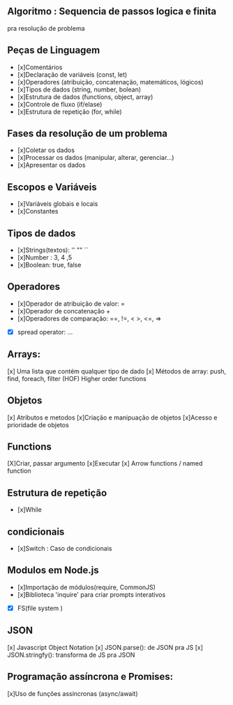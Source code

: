 ## Algoritmo : Sequencia de passos logica e finita
pra resolução de problema 


## Peças de Linguagem 

- [x]Comentários 
- [x]Declaração de variáveis (const, let)
- [x]Operadores (atribuição, concatenação, matemáticos, lógicos)
- [x]Tipos de dados (string, number, bolean)
- [x]Estrutura de dados (functions, object, array)
- [x]Controle de fluxo (if/elase)
- [x]Estrutura de repetição (for, while)

## Fases da resolução de um problema 

- [x]Coletar os dados 
- [x]Processar os dados (manipular, alterar, gerenciar...)
- [x]Apresentar os dados 

## Escopos e Variáveis 
- [x]Variáveis globais e locais 
- [x]Constantes 

## Tipos de dados 

- [x]Strings(textos): '' "" ``
- [x]Number : 3, 4 ,5 
- [x]Boolean: true, false 


## Operadores 

- [x]Operador de atribuição de valor:  = 
- [x]Operador de concatenação +
- [x]Operadores de comparação: ==, !=, < >, <=, =>
- [x] spread operator: ...

## Arrays:

[x] Uma lista que contém qualquer tipo de dado
[x] Métodos de array: push, find, foreach, filter (HOF) Higher order functions


## Objetos 
[x] Atributos e metodos
[x]Criação e manipuação de objetos
[x]Acesso e prioridade de objetos 

## Functions 
[X]Criar, passar argumento 
[x]Executar
[x] Arrow functions / named function

## Estrutura de repetição 
- [x]While 

## condicionais 

- [x]Switch : Caso de condicionais 


## Modulos em Node.js

- [x]Importação de módulos(require, CommonJS)
- [x]Biblioteca 'inquire' para criar prompts interativos 
- [x] FS(file system )

## JSON 

[x] Javascript Object Notation 
[x] JSON.parse():  de JSON pra JS
[x] JSON.stringfy(): transforma de JS pra JSON 


## Programação assíncrona e Promises:

[x]Uso de funções assíncronas (async/await)

